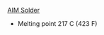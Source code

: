 [AIM Solder ](https://www.amazon.com/dp/B0C5S4PK4G?ref=ppx_yo2ov_dt_b_product_details&th=1)
- Melting point 217 C (423 F)